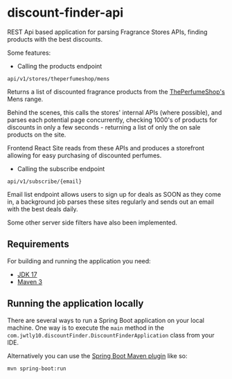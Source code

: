 
# discount-finder-api

REST Api based application for parsing Fragrance Stores APIs, finding products with the best discounts.

Some features:
- Calling the products endpoint

```
api/v1/stores/theperfumeshop/mens
```

Returns a list of discounted fragrance products from the [ThePerfumeShop's](https://www.theperfumeshop.com) Mens range.

Behind the scenes, this calls the stores' internal APIs (where possible), and parses each potential page concurrently, checking 1000's of products for discounts in only a few seconds - returning a list of only the on sale products on the site. 

Frontend React Site reads from these APIs and produces a storefront allowing for easy purchasing of discounted perfumes.
- Calling the subscribe endpoint
```
api/v1/subscribe/{email}
```
Email list endpoint allows users to sign up for deals as SOON as they come in, a background job parses these sites regularly and sends out an email with the best deals daily.

Some other server side filters have also been implemented.
## Requirements

For building and running the application you need:

- [JDK 17](http://www.oracle.com/technetwork/java/javase/downloads/jdk8-downloads-2133151.html)
- [Maven 3](https://maven.apache.org)

## Running the application locally

There are several ways to run a Spring Boot application on your local machine. One way is to execute the `main` method in the `com.jwtly10.discountFinder.DiscountFinderApplication` class from your IDE.

Alternatively you can use the [Spring Boot Maven plugin](https://docs.spring.io/spring-boot/docs/current/reference/html/build-tool-plugins-maven-plugin.html) like so:

```shell
mvn spring-boot:run
```
